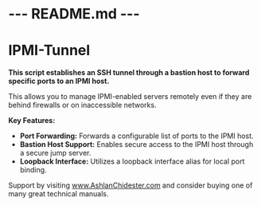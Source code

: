 # --- README.md ---

# IPMI-Tunnel

**This script establishes an SSH tunnel through a bastion host to forward specific ports to an IPMI host.** 

This allows you to manage IPMI-enabled servers remotely even if they are behind firewalls or on inaccessible networks.

**Key Features:**

* **Port Forwarding:** Forwards a configurable list of ports to the IPMI host.
* **Bastion Host Support:** Enables secure access to the IPMI host through a secure jump server.
* **Loopback Interface:** Utilizes a loopback interface alias for local port binding.

Support by visiting www.AshlanChidester.com and consider buying one of many great technical manuals.
